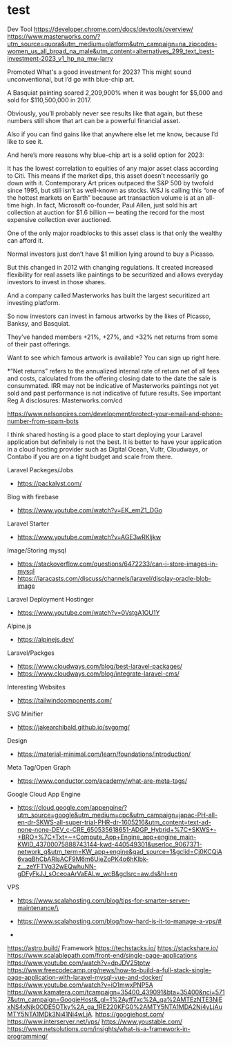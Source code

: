 # test
Dev Tool https://developer.chrome.com/docs/devtools/overview/
https://www.masterworks.com/?utm_source=quora&utm_medium=platform&utm_campaign=na_zipcodes-women_us_all_broad_na_male&utm_content=alternatives_299_text_best-investment-2023_v1_hp_na_mw-larry

Promoted
What's a good investment for 2023?
This might sound unconventional, but I’d go with blue-chip art.

A Basquiat painting soared 2,209,900% when it was bought for $5,000 and sold for $110,500,000 in 2017.

Obviously, you’ll probably never see results like that again, but these numbers still show that art can be a powerful financial asset.

Also if you can find gains like that anywhere else let me know, because I’d like to see it.

And here’s more reasons why blue-chip art is a solid option for 2023:

It has the lowest correlation to equities of any major asset class according to Citi. This means if the market dips, this asset doesn’t necessarily go down with it.
Contemporary Art prices outpaced the S&P 500 by twofold since 1995, but still isn’t as well-known as stocks.
WSJ is calling this “one of the hottest markets on Earth” because art transaction volume is at an all-time high.
In fact, Microsoft co-founder, Paul Allen, just sold his art collection at auction for $1.6 billion — beating the record for the most expensive collection ever auctioned.

One of the only major roadblocks to this asset class is that only the wealthy can afford it.

Normal investors just don’t have $1 million lying around to buy a Picasso.

But this changed in 2012 with changing regulations. It created increased flexibility for real assets like paintings to be securitized and allows everyday investors to invest in those shares.

And a company called Masterworks has built the largest securitized art investing platform.

So now investors can invest in famous artworks by the likes of Picasso, Banksy, and Basquiat.

They’ve handed members +21%, +27%, and +32% net returns from some of their past offerings.

Want to see which famous artwork is available? You can sign up right here.


*“Net returns” refers to the annualized internal rate of return net of all fees and costs, calculated from the offering closing date to the date the sale is consummated. IRR may not be indicative of Masterworks paintings not yet sold and past performance is not indicative of future results. See important Reg A disclosures: Masterworks.com/cd

https://www.nelsonpires.com/development/protect-your-email-and-phone-number-from-spam-bots

I think shared hosting is a good place to start deploying your Laravel application but definitely is not the best. It is better to have your application in a cloud hosting provider such as Digital Ocean, Vultr, Cloudways, or Contabo if you are on a tight budget and scale from there.

Laravel Packeges/Jobs
* https://packalyst.com/

Blog with firebase
* https://www.youtube.com/watch?v=EK_emZ1_DGo

Laravel Starter
* https://www.youtube.com/watch?v=AGE3wRKljkw

Image/Storing mysql
* https://stackoverflow.com/questions/6472233/can-i-store-images-in-mysql
* https://laracasts.com/discuss/channels/laravel/display-oracle-blob-image

Laravel Deployment Hostinger
* https://www.youtube.com/watch?v=0VstgA1OU1Y

Alpine.js
* https://alpinejs.dev/

Laravel/Packges
* https://www.cloudways.com/blog/best-laravel-packages/
* https://www.cloudways.com/blog/integrate-laravel-cms/

Interesting Websites
* https://tailwindcomponents.com/

SVG Minifier
* https://jakearchibald.github.io/svgomg/

Design 
* https://material-minimal.com/learn/foundations/introduction/

Meta Tag/Open Graph
* https://www.conductor.com/academy/what-are-meta-tags/

Google Cloud App Engine
* https://cloud.google.com/appengine/?utm_source=google&utm_medium=cpc&utm_campaign=japac-PH-all-en-dr-SKWS-all-super-trial-PHR-dr-1605216&utm_content=text-ad-none-none-DEV_c-CRE_650535618651-ADGP_Hybrid+%7C+SKWS+-+BRO+%7C+Txt+~+Compute_App+Engine_app+engine_main-KWID_43700075888743144-kwd-440549301&userloc_9067371-network_g&utm_term=KW_app+engine&gad_source=1&gclid=Cj0KCQiA6vaqBhCbARIsACF9M6m6UieZoPK4o6hKlbk-z__zeYFTVq32wEQwhuNN-gDFyFkJJ_sOceoaArVaEALw_wcB&gclsrc=aw.ds&hl=en

VPS
* https://www.scalahosting.com/blog/tips-for-smarter-server-maintenance/\
* https://www.scalahosting.com/blog/how-hard-is-it-to-manage-a-vps/#

* 
https://astro.build/ Framework
https://techstacks.io/
https://stackshare.io/
https://www.scalablepath.com/front-end/single-page-applications
https://www.youtube.com/watch?v=dpJDV25tptw
https://www.freecodecamp.org/news/how-to-build-a-full-stack-single-page-application-with-laravel-mysql-vue-and-docker/
https://www.youtube.com/watch?v=iO1mwxPNP5A
https://www.kamatera.com/tcampaign=35400_439091&bta=35400&nci=5717&utm_campaign=GoogieHost&_gl=1%2Ayff7xc%2A_ga%2AMTEzNTE3NjExNS4xNjk0ODE5OTky%2A_ga_1RE220KFG0%2AMTY5NTA1MDA2Ni4yLjAuMTY5NTA1MDk3Ni41Ni4wLjA.
https://googiehost.com/
https://www.interserver.net/vps/
https://www.youstable.com/
https://www.netsolutions.com/insights/what-is-a-framework-in-programming/
